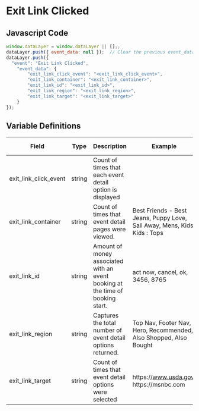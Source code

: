 # Exit Link Clicked

### 

## Javascript Code
```js
window.dataLayer = window.dataLayer || [];;
dataLayer.push({ event_data: null });  // Clear the previous event_data object.;
dataLayer.push({
  "event": "Exit Link Clicked",
    "event_data": {
        "exit_link_click_event": "<exit_link_click_event>",
        "exit_link_container": "<exit_link_container>",
        "exit_link_id": "<exit_link_id>",
        "exit_link_region": "<exit_link_region>",
        "exit_link_target": "<exit_link_target>"
    }
});
```

## Variable Definitions

|Field|Type|Description|Example|Pattern|Min Length|Max Length|Minimum|Maximum|Multiple Of|
| --- | --- | --- | --- | --- | --- | --- | --- | --- | --- |
|exit_link_click_event|string|Count of times that each event detail option is displayed||||||||
|exit_link_container|string|Count of times that event detail pages were viewed.|Best Friends - Best Jeans, Puppy Love, Sail Away, Mens, Kids, Kids : Tops|||||||
|exit_link_id|string|Amount of money associated with an event booking at the time of booking start.|act now, cancel, ok, 3456, 8765|||||||
|exit_link_region|string|Captures the total number of event detail options returned.|Top Nav, Footer Nav, Hero, Recommended, Also Shopped, Also Bought|||||||
|exit_link_target|string|Count of times that event detail options were selected|https:\/\/www.usda.gov. https:\/\/msnbc.com|||||||




